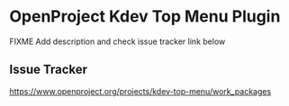 # OpenProject Kdev Top Menu Plugin

FIXME Add description and check issue tracker link below

## Issue Tracker

https://www.openproject.org/projects/kdev-top-menu/work_packages
